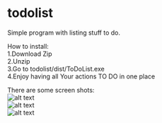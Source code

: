 # todolist
Simple program with listing stuff to do.<br />

How to install:<br />
1.Download Zip<br />
2.Unzip<br />
3.Go to todolist/dist/ToDoList.exe<br />
4.Enjoy having all Your actions TO DO in one place<br />

There are some screen shots:<br />
![alt text](https://raw.githubusercontent.com/sebastian-blaszczak/todolist/master/screenshots/adding_stuff.png)<br />
![alt text](https://raw.githubusercontent.com/sebastian-blaszczak/todolist/master/screenshots/layout_sorted.png)<br />
![alt text](https://raw.githubusercontent.com/sebastian-blaszczak/todolist/master/screenshots/layout_unsorted.png)<br />
